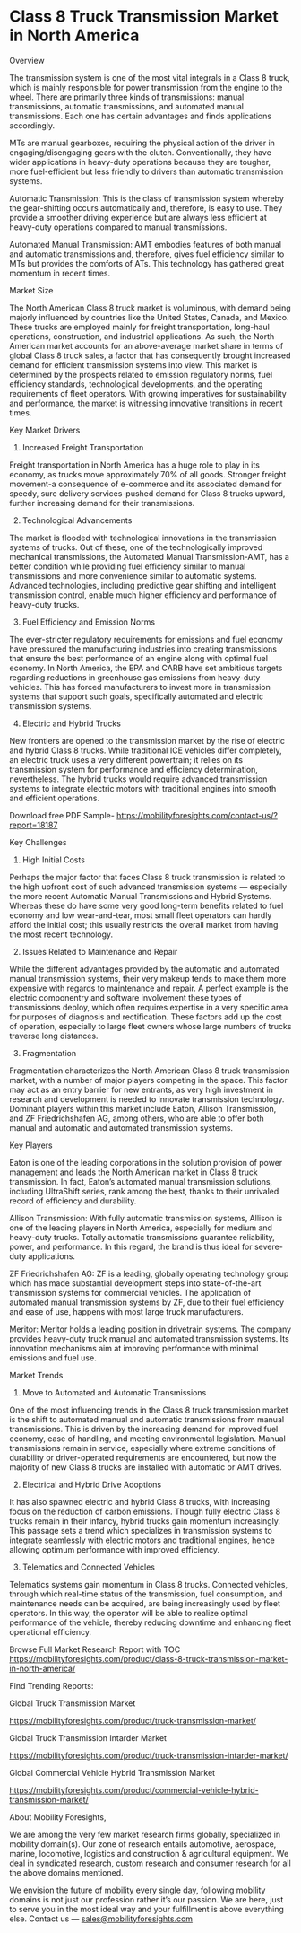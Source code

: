 # Class 8 Truck Transmission Market in North America

Overview

The transmission system is one of the most vital integrals in a Class 8 truck, which is mainly responsible for power transmission from the engine to the wheel. There are primarily three kinds of transmissions: manual transmissions, automatic transmissions, and automated manual transmissions. Each one has certain advantages and finds applications accordingly.

MTs are manual gearboxes, requiring the physical action of the driver in engaging/disengaging gears with the clutch. Conventionally, they have wider applications in heavy-duty operations because they are tougher, more fuel-efficient but less friendly to drivers than automatic transmission systems.

Automatic Transmission: This is the class of transmission system whereby the gear-shifting occurs automatically and, therefore, is easy to use. They provide a smoother driving experience but are always less efficient at heavy-duty operations compared to manual transmissions.

Automated Manual Transmission: AMT embodies features of both manual and automatic transmissions and, therefore, gives fuel efficiency similar to MTs but provides the comforts of ATs. This technology has gathered great momentum in recent times.

Market Size

The North American Class 8 truck market is voluminous, with demand being majorly influenced by countries like the United States, Canada, and Mexico. These trucks are employed mainly for freight transportation, long-haul operations, construction, and industrial applications. As such, the North American market accounts for an above-average market share in terms of global Class 8 truck sales, a factor that has consequently brought increased demand for efficient transmission systems into view. This market is determined by the prospects related to emission regulatory norms, fuel efficiency standards, technological developments, and the operating requirements of fleet operators. With growing imperatives for sustainability and performance, the market is witnessing innovative transitions in recent times.

Key Market Drivers

1. Increased Freight Transportation

Freight transportation in North America has a huge role to play in its economy, as trucks move approximately 70% of all goods. Stronger freight movement-a consequence of e-commerce and its associated demand for speedy, sure delivery services-pushed demand for Class 8 trucks upward, further increasing demand for their transmissions.

2. Technological Advancements

The market is flooded with technological innovations in the transmission systems of trucks. Out of these, one of the technologically improved mechanical transmissions, the Automated Manual Transmission-AMT, has a better condition while providing fuel efficiency similar to manual transmissions and more convenience similar to automatic systems. Advanced technologies, including predictive gear shifting and intelligent transmission control, enable much higher efficiency and performance of heavy-duty trucks.

3. Fuel Efficiency and Emission Norms

The ever-stricter regulatory requirements for emissions and fuel economy have pressured the manufacturing industries into creating transmissions that ensure the best performance of an engine along with optimal fuel economy. In North America, the EPA and CARB have set ambitious targets regarding reductions in greenhouse gas emissions from heavy-duty vehicles. This has forced manufacturers to invest more in transmission systems that support such goals, specifically automated and electric transmission systems.

4. Electric and Hybrid Trucks

New frontiers are opened to the transmission market by the rise of electric and hybrid Class 8 trucks. While traditional ICE vehicles differ completely, an electric truck uses a very different powertrain; it relies on its transmission system for performance and efficiency determination, nevertheless. The hybrid trucks would require advanced transmission systems to integrate electric motors with traditional engines into smooth and efficient operations.

Download free PDF Sample- https://mobilityforesights.com/contact-us/?report=18187

Key Challenges

1. High Initial Costs

Perhaps the major factor that faces Class 8 truck transmission is related to the high upfront cost of such advanced transmission systems — especially the more recent Automatic Manual Transmissions and Hybrid Systems. Whereas these do have some very good long-term benefits related to fuel economy and low wear-and-tear, most small fleet operators can hardly afford the initial cost; this usually restricts the overall market from having the most recent technology.

2. Issues Related to Maintenance and Repair

While the different advantages provided by the automatic and automated manual transmission systems, their very makeup tends to make them more expensive with regards to maintenance and repair. A perfect example is the electric componentry and software involvement these types of transmissions deploy, which often requires expertise in a very specific area for purposes of diagnosis and rectification. These factors add up the cost of operation, especially to large fleet owners whose large numbers of trucks traverse long distances.

3. Fragmentation

Fragmentation characterizes the North American Class 8 truck transmission market, with a number of major players competing in the space. This factor may act as an entry barrier for new entrants, as very high investment in research and development is needed to innovate transmission technology. Dominant players within this market include Eaton, Allison Transmission, and ZF Friedrichshafen AG, among others, who are able to offer both manual and automatic and automated transmission systems.

Key Players

Eaton is one of the leading corporations in the solution provision of power management and leads the North American market in Class 8 truck transmission. In fact, Eaton’s automated manual transmission solutions, including UltraShift series, rank among the best, thanks to their unrivaled record of efficiency and durability.

Allison Transmission: With fully automatic transmission systems, Allison is one of the leading players in North America, especially for medium and heavy-duty trucks. Totally automatic transmissions guarantee reliability, power, and performance. In this regard, the brand is thus ideal for severe-duty applications.

ZF Friedrichshafen AG: ZF is a leading, globally operating technology group which has made substantial development steps into state-of-the-art transmission systems for commercial vehicles. The application of automated manual transmission systems by ZF, due to their fuel efficiency and ease of use, happens with most large truck manufacturers.

Meritor: Meritor holds a leading position in drivetrain systems. The company provides heavy-duty truck manual and automated transmission systems. Its innovation mechanisms aim at improving performance with minimal emissions and fuel use.

Market Trends

1. Move to Automated and Automatic Transmissions

One of the most influencing trends in the Class 8 truck transmission market is the shift to automated manual and automatic transmissions from manual transmissions. This is driven by the increasing demand for improved fuel economy, ease of handling, and meeting environmental legislation. Manual transmissions remain in service, especially where extreme conditions of durability or driver-operated requirements are encountered, but now the majority of new Class 8 trucks are installed with automatic or AMT drives.

2. Electrical and Hybrid Drive Adoptions

It has also spawned electric and hybrid Class 8 trucks, with increasing focus on the reduction of carbon emissions. Though fully electric Class 8 trucks remain in their infancy, hybrid trucks gain momentum increasingly. This passage sets a trend which specializes in transmission systems to integrate seamlessly with electric motors and traditional engines, hence allowing optimum performance with improved efficiency.

3. Telematics and Connected Vehicles

Telematics systems gain momentum in Class 8 trucks. Connected vehicles, through which real-time status of the transmission, fuel consumption, and maintenance needs can be acquired, are being increasingly used by fleet operators. In this way, the operator will be able to realize optimal performance of the vehicle, thereby reducing downtime and enhancing fleet operational efficiency.

Browse Full Market Research Report with TOC https://mobilityforesights.com/product/class-8-truck-transmission-market-in-north-america/

Find Trending Reports:

Global Truck Transmission Market

https://mobilityforesights.com/product/truck-transmission-market/

Global Truck Transmission Intarder Market

https://mobilityforesights.com/product/truck-transmission-intarder-market/

Global Commercial Vehicle Hybrid Transmission Market

https://mobilityforesights.com/product/commercial-vehicle-hybrid-transmission-market/

About Mobility Foresights,

We are among the very few market research firms globally, specialized in mobility domain(s). Our zone of research entails automotive, aerospace, marine, locomotive, logistics and construction & agricultural equipment. We deal in syndicated research, custom research and consumer research for all the above domains mentioned.

We envision the future of mobility every single day, following mobility domains is not just our profession rather it’s our passion. We are here, just to serve you in the most ideal way and your fulfillment is above everything else. Contact us — sales@mobilityforesights.com
